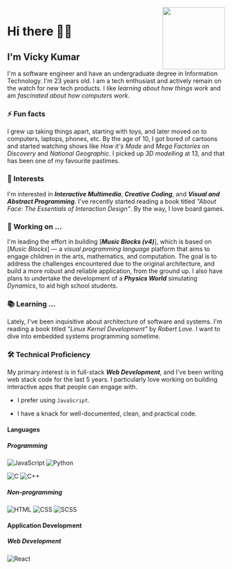 <a href="https://www.linkedin.com/in/Vickyaryan33/" target="_blank" style="z-index: 100">
  <img align="right" src="https://github.com/Vickyaryan33/Vickyaryan33/raw/main/res/alias.png" height="144px"/>
</a>

# Hi there 👋🏼

## I'm Vicky Kumar

I'm a software engineer and have an undergraduate degree in Information Technology. I'm 23 years old. I am a tech enthusiast and actively remain on the watch for new tech products. I like _learning about how things work_ and am _fascinated about how computers work_.

### ⚡ Fun facts

I grew up taking things apart, starting with toys, and later moved on to computers, laptops, phones, etc. By the age of 10, I got bored of cartoons and started watching shows like _How it's Made_ and _Mega Factories_ on _Discovery_ and _National Geographic_. I picked up _3D modelling_ at 13, and that has been one of my favourite pastimes.

### 🌱 Interests

I'm interested in _**Interactive Multimedia**_, _**Creative Coding**_, and _**Visual and Abstract Programming**_. I've recently started reading a book titled _"About Face: The Essentials of Interaction Design"_. By the way, I love board games.

### 🔭 Working on ...

I'm leading the effort in building [_**Music Blocks (v4)**_], which is based on [_Music Blocks_] — a _visual programming language_ platform that aims to engage children in the arts, mathematics, and computation. The goal is to address the challenges encountered due to the original architecture, and build a more robust and reliable application, from the ground up. I also have plans to undertake the development of a _**Physics World**_ simulating _Dynamics_, to aid high school students.

### 📚 Learning ...

Lately, I've been inquisitive about architecture of software and systems. I'm reading a book titled _"Linux Kernel Development"_ by _Robert Love_. I want to dive into embedded systems programming sometime.

### 🛠 Technical Proficiency

My primary interest is in full-stack _**Web Development**_, and I've been writing web stack code for the last 5 years. I particularly love working on building interactive apps that people can engage with.

- I prefer using  `JavaScript`.


- I have a knack for well-documented, clean, and practical code.

#### Languages

##### Programming


![JavaScript](https://img.shields.io/badge/-JavaScript%20ES6+-000?&logo=JavaScript)
![Python](https://img.shields.io/badge/-Python%203-000?&logo=Python)

![C](https://img.shields.io/badge/-C%2011-000?&logo=C)
![C++](https://img.shields.io/badge/-C++%2017-000?&logo=c%2b%2b&logoColor=00599C)

##### Non-programming

![HTML](https://img.shields.io/badge/-HTML%205-000?&logo=HTML5)
![CSS](https://img.shields.io/badge/-CSS%203-000?&logo=CSS3)
![SCSS](https://img.shields.io/badge/-SCSS-000?&logo=Sass)


#### Application Development


##### Web Development

![React](https://img.shields.io/badge/-React%2017-000?&logo=React)



